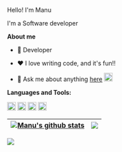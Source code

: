Hello! I'm Manu

I'm a Software developer

**About me**

- 💼 Developer

- ❤️ I love writing code, and it's fun!!

- 💬 Ask me about anything [here](https://twitter.com/manujohnmj) <code><img height="20" src="http://assets.stickpng.com/images/580b57fcd9996e24bc43c53e.png"></code>



**Languages and Tools:**  

<code><img height="20" src="https://upload.wikimedia.org/wikipedia/fr/thumb/2/2e/Java_Logo.svg/1200px-Java_Logo.svg.png"></code>
<code><img height="20" src="https://upload.wikimedia.org/wikipedia/commons/thumb/c/c3/Python-logo-notext.svg/640px-Python-logo-notext.svg.png"></code>
<code><img height="20" src="https://user-images.githubusercontent.com/33158051/103466606-760a4000-4d14-11eb-9941-2f3d00371471.png"></code>
<code><img height="20" src="https://user-images.githubusercontent.com/11943860/46922529-b28cdc80-cfe0-11e8-9aec-0091161d3599.png"></code>


| <a href=""><img align="center" src="https://github-readme-stats.vercel.app/api?username=manujohn&show_icons=true&include_all_commits=true&theme=dark&hide_border=true" alt="Manu's github stats" /></a> | <a href="https://github.com/manujohn"><img align="center" src="https://github-readme-stats.vercel.app/api/top-langs/?username=manujohn&layout=compact&theme=dark&hide_border=true" /></a> |
| ------------- | ------------- |


![](https://komarev.com/ghpvc/?username=manujohn&color=red)

